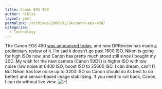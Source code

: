 ```yaml
---
title: Canon EOS 450
author: niklas
layout: post
permalink: /archives/2008/01/24/canon-eos-450/
categories:
  - Technology
---
```

The Canon EOS 450 [was announced today][1], and now DPReview has made [a preliminary review][2] of it. I&#8217;m sad it doesn&#8217;t go past 1600 ISO. Nikon is going for high ISOs now, and Canon has pretty much stood still since I bought my 20D. My wish for the next camera (Canon 50D?) is higher ISO with low noise (low noise at 6400 ISO, boost ISO to 25600 ISO. I can dream, can&#8217;t I? But Nikon has low noise up to 3200 ISO so Canon should do its best to do better) and sensor-based image stabilizing. If you need to cut back, Canon, I can do without live view. <img src='http://blog.saers.com/wp-includes/images/smilies/icon_smile.gif' alt=':-)' class='wp-smiley' />

 [1]: http://www.dpreview.com/news/0801/08012403canoneos450d.asp
 [2]: http://www.dpreview.com/news/0801/08012404canoneos450dhandson.asp